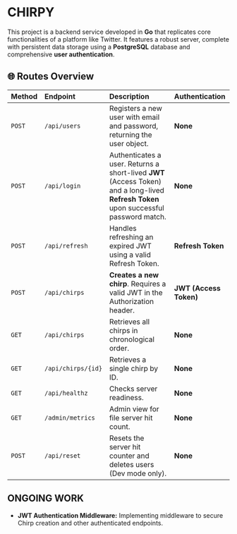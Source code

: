 # CHIRPY

This project is a backend service developed in **Go** that replicates core functionalities of a platform like Twitter. It features a robust server, complete with persistent data storage using a **PostgreSQL** database and comprehensive **user authentication**.

## 🌐 Routes Overview

| Method | Endpoint | Description | Authentication |
| :--- | :--- | :--- | :--- |
| `POST` | `/api/users` | Registers a new user with email and password, returning the user object. | **None** |
| `POST` | `/api/login` | Authenticates a user. Returns a short-lived **JWT** (Access Token) and a long-lived **Refresh Token** upon successful password match. | **None** |
| `POST` | `/api/refresh` | Handles refreshing an expired JWT using a valid Refresh Token. | **Refresh Token** |
| `POST` | `/api/chirps` | **Creates a new chirp**. Requires a valid JWT in the Authorization header. | **JWT (Access Token)** |
| `GET` | `/api/chirps` | Retrieves all chirps in chronological order. | **None** |
| `GET` | `/api/chirps/{id}` | Retrieves a single chirp by ID. | **None** |
| `GET` | `/api/healthz` | Checks server readiness. | **None** |
| `GET` | `/admin/metrics` | Admin view for file server hit count. | **None** |
| `POST`| `/api/reset` | Resets the server hit counter and deletes users (Dev mode only). | **None** |

## ONGOING WORK
* **JWT Authentication Middleware:** Implementing middleware to secure Chirp creation and other authenticated endpoints.
